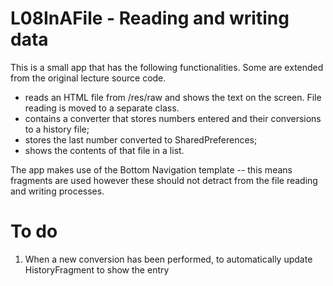 L08InAFile - Reading and writing data
==========================================

This is a small app that has the following functionalities. Some are extended from the original lecture source code.

* reads an HTML file from /res/raw and shows the text on the screen. File reading is moved to a separate class.
* contains a converter that stores numbers entered and their conversions to a history file;
* stores the last number converted to SharedPreferences;
* shows the contents of that file in a list. 

The app makes use of the Bottom Navigation template -- this means fragments are used however these should not detract from the file reading and writing processes.

# To do
1. When a new conversion has been performed, to automatically update HistoryFragment to show the entry